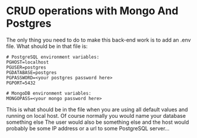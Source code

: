 # CRUD operations with Mongo And Postgres

The only thing you need to do to make this back-end work is to add an .env file. What should be in that file is:
```
# PostgreSQL environment variables:
PGHOST=localhost
PGUSER=postgres
PGDATABASE=postgres
PGPASSWORD=<your postgres password here>
PGPORT=5432

# MongoDB environment variables:
MONGOPASS=<your mongo password here>
```

This is what should be in the file when you are using all default values and running on local host. Of course normally you would name your database something else
The user would also be something else and the host would probably be some IP address or a url to some PostgreSQL server...
